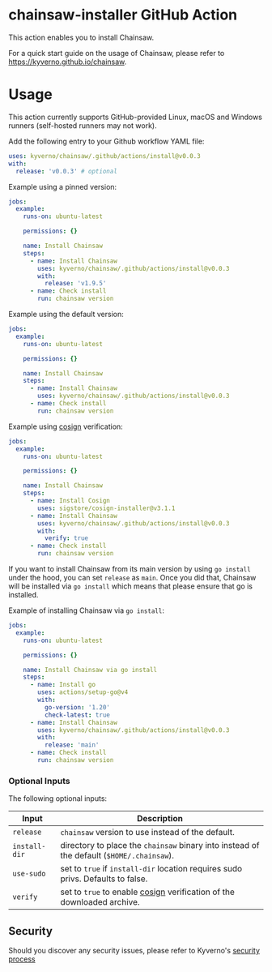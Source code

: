 # chainsaw-installer GitHub Action

This action enables you to install Chainsaw.

For a quick start guide on the usage of Chainsaw, please refer to https://kyverno.github.io/chainsaw.

# Usage

This action currently supports GitHub-provided Linux, macOS and Windows runners (self-hosted runners may not work).

Add the following entry to your Github workflow YAML file:

```yaml
uses: kyverno/chainsaw/.github/actions/install@v0.0.3
with:
  release: 'v0.0.3' # optional
```

Example using a pinned version:

```yaml
jobs:
  example:
    runs-on: ubuntu-latest

    permissions: {}

    name: Install Chainsaw
    steps:
      - name: Install Chainsaw
        uses: kyverno/chainsaw/.github/actions/install@v0.0.3
        with:
          release: 'v1.9.5'
      - name: Check install
        run: chainsaw version
```

Example using the default version:

```yaml
jobs:
  example:
    runs-on: ubuntu-latest

    permissions: {}

    name: Install Chainsaw
    steps:
      - name: Install Chainsaw
        uses: kyverno/chainsaw/.github/actions/install@v0.0.3
      - name: Check install
        run: chainsaw version
```

Example using [cosign](https://github.com/sigstore/cosign) verification:

```yaml
jobs:
  example:
    runs-on: ubuntu-latest

    permissions: {}

    name: Install Chainsaw
    steps:
      - name: Install Cosign
        uses: sigstore/cosign-installer@v3.1.1
      - name: Install Chainsaw
        uses: kyverno/chainsaw/.github/actions/install@v0.0.3
        with:
          verify: true
      - name: Check install
        run: chainsaw version
```

If you want to install Chainsaw from its main version by using `go install` under the hood, you can set `release` as `main`.
Once you did that, Chainsaw will be installed via `go install` which means that please ensure that go is installed.

Example of installing Chainsaw via `go install`:

```yaml
jobs:
  example:
    runs-on: ubuntu-latest

    permissions: {}

    name: Install Chainsaw via go install
    steps:
      - name: Install go
        uses: actions/setup-go@v4
        with:
          go-version: '1.20'
          check-latest: true
      - name: Install Chainsaw
        uses: kyverno/chainsaw/.github/actions/install@v0.0.3
        with:
          release: 'main'
      - name: Check install
        run: chainsaw version
```

### Optional Inputs

The following optional inputs:

| Input | Description |
| --- | --- |
| `release` | `chainsaw` version to use instead of the default. |
| `install-dir` | directory to place the `chainsaw` binary into instead of the default (`$HOME/.chainsaw`). |
| `use-sudo` | set to `true` if `install-dir` location requires sudo privs. Defaults to false. |
| `verify` | set to `true` to enable [cosign](https://github.com/sigstore/cosign) verification of the downloaded archive. |

## Security

Should you discover any security issues, please refer to Kyverno's [security process](https://github.com/kyverno/kyverno/blob/main/SECURITY.md)